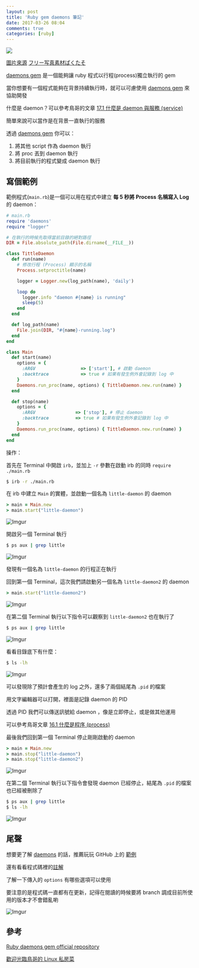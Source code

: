 ```yaml
---
layout: post
title: 'Ruby gem daemons 筆記'
date: 2017-03-26 08:04
comments: true
categories: [ruby]
---
```

![](http://i.imgur.com/ZjslPbL.jpg)

[圖片來源](https://www.pakutaso.com/20170137024post-10119.html)
[フリー写真素材ぱくたそ](https://www.pakutaso.com/)

[daemons gem][daemons] 是一個能夠讓 ruby 程式以行程(process)獨立執行的 gem

當你想要有一個程式能夠在背景持續執行時，就可以可慮使用 [daemons gem][daemons] 來協助開發

<!-- more -->

什麼是 daemon？可以參考鳥哥的文章 [17.1 什麼是 daemon 與服務 (service)](http://linux.vbird.org/linux_basic/0560daemons.php#daemon) 

簡單來說可以當作是在背景一直執行的服務

透過 [daemons gem][daemons] 你可以：
1. 將其他 script 作為 daemon 執行 
2. 將 proc 丟到 daemon 執行 
3. 將目前執行的程式變成 daemon 執行

## 寫個範例

範例程式(`main.rb`)是一個可以用在程式中建立 **每 5 秒將 Process 名稱寫入 Log** 的 daemon：

```ruby
# main.rb
require 'daemons'
require "logger"

# 在執行的時候先取得當前目錄的絕對路徑
DIR = File.absolute_path(File.dirname(__FILE__))

class TittleDaemon
  def run(name)
    # 修改行程 (Process) 顯示的名稱
    Process.setproctitle(name)

    logger = Logger.new(log_path(name), 'daily')

    loop do
      logger.info "daemon #{name} is running"
      sleep(5)
    end
  end

  def log_path(name)
    File.join(DIR, "#{name}-running.log")
  end
end

class Main
  def start(name)
    options = {
      :ARGV                 => ['start'], # 啟動 daemon
      :backtrace            => true # 如果有發生例外會記錄到 log 中
    }
    Daemons.run_proc(name, options) { TittleDaemon.new.run(name) }
  end

  def stop(name)
    options = {
      :ARGV               => ['stop'], # 停止 daemon
      :backtrace          => true # 如果有發生例外會記錄到 log 中
    }
    Daemons.run_proc(name, options) { TittleDaemon.new.run(name) }
  end
end
```

操作：

首先在 Terminal 中開啟 `irb`，並加上 `-r` 參數在啟動 irb 的同時 `require ./main.rb`

```bash
$ irb -r ./main.rb 
```

在 irb 中建立 `Main` 的實體，並啟動一個名為 `little-daemon` 的 daemon

```ruby
> main = Main.new
> main.start("little-daemon")
```

![Imgur](http://i.imgur.com/zjbm1MX.png)

開啟另一個 Terminal 執行

```bash
$ ps aux | grep little
```

![Imgur](http://i.imgur.com/MiADDw1.png)

發現有一個名為 `little-daemon` 的行程正在執行


回到第一個 Terminal，這次我們請啟動另一個名為 `little-daemon2` 的 daemon

```ruby
> main.start("little-daemon2")
```

![Imgur](http://i.imgur.com/6Lmdl7o.png)


在第二個 Terminal 執行以下指令可以觀察到 `little-daemon2` 也在執行了

```bash
$ ps aux | grep little
```

![Imgur](http://i.imgur.com/xUn2Gzm.png)

看看目錄底下有什麼：

```bash
$ ls -lh
```

![Imgur](http://i.imgur.com/FLyCAyh.png)

可以發現除了預計會產生的 log 之外，還多了兩個結尾為 `.pid` 的檔案

用文字編輯器可以打開，裡面是記錄 daemon 的 PID

透過 PID 我們可以傳送訊號給 daemon ，像是立即停止，或是做其他運用

可以參考鳥哥文章 [16.1 什麼是程序 (process)](http://linux.vbird.org/linux_basic/0440processcontrol.php#whatis)

最後我們回到第一個 Terminal 停止剛剛啟動的 daemon

```ruby
> main = Main.new
> main.stop("little-daemon")
> main.stop("little-daemon2")
```

![Imgur](http://i.imgur.com/pk8hCA3.png)

在第二個 Terminal 執行以下指令會發現 daemon 已經停止，結尾為 `.pid` 的檔案也已經被刪除了

```bash
$ ps aux | grep little
$ ls -lh
```

![Imgur](http://i.imgur.com/G5IycHI.png)

## 尾聲

想要更了解 [daemons][daemons] 的話，推薦玩玩 GitHub 上的 [範例](https://github.com/thuehlinger/daemons/tree/master/examples)

還有看看程式碼裡的[註解](https://github.com/thuehlinger/daemons/blob/master/lib/daemons.rb)

了解一下傳入的 `options` 有哪些選項可以使用

要注意的是程式碼一直都有在更新，記得在閱讀的時候要將 branch 調成目前所使用的版本才不會錯亂喲

![Imgur](http://i.imgur.com/gTTPWT2.png)

## 參考

[Ruby daemons gem official repository](https://github.com/thuehlinger/daemons)

[歡迎光臨鳥哥的 Linux 私房菜](http://linux.vbird.org/)

[daemons]: https://github.com/thuehlinger/daemons